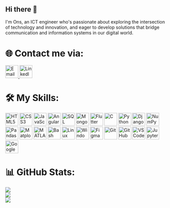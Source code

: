 ## Hi there 👋

I'm Ons, an ICT engineer who's passionate about exploring the intersection of technology and innovation, and eager to develop solutions that bridge communication and information systems in our digital world.

# 🌐 Contact me via:
<a href="mailto:ons.triqui@gmail.com">
    <img src="https://cdn-icons-png.flaticon.com/512/561/561127.png" width="40" height="40" alt="Email" />
</a>

<a href="https://www.linkedin.com/in/ons-triqui-834b91243/">
    <img src="https://cdn.jsdelivr.net/gh/devicons/devicon/icons/linkedin/linkedin-original.svg" width="40" height="40" alt="LinkedIn" />
</a>

# 🛠️ My Skills:

<p align="left">
  <!-- HTML -->
  <img src="https://cdn.jsdelivr.net/gh/devicons/devicon/icons/html5/html5-original.svg" width="40" height="40" alt="HTML5" />
  
  <!-- CSS -->
  <img src="https://cdn.jsdelivr.net/gh/devicons/devicon/icons/css3/css3-original.svg" width="40" height="40" alt="CSS3" />
  
  <!-- JavaScript -->
  <img src="https://cdn.jsdelivr.net/gh/devicons/devicon/icons/javascript/javascript-original.svg" width="40" height="40" alt="JavaScript" />
  
  <!-- Angular -->
  <img src="https://cdn.jsdelivr.net/gh/devicons/devicon/icons/angularjs/angularjs-original.svg" width="40" height="40" alt="Angular" />
    
  <!-- SQL -->
  <img src="https://cdn.jsdelivr.net/gh/devicons/devicon/icons/mysql/mysql-original.svg" width="40" height="40" alt="SQL" />
    
  <!-- MongoDB -->
  <img src="https://cdn.jsdelivr.net/gh/devicons/devicon/icons/mongodb/mongodb-original.svg" width="40" height="40" alt="MongoDB" />
  
  <!-- Flutter -->
  <img src="https://cdn.jsdelivr.net/gh/devicons/devicon/icons/flutter/flutter-original.svg" width="40" height="40" alt="Flutter" />
  
  <!-- C++ -->
  <img src="https://cdn.jsdelivr.net/gh/devicons/devicon/icons/cplusplus/cplusplus-original.svg" width="40" height="40" alt="C" />
  
  <!-- Python -->
  <img src="https://cdn.jsdelivr.net/gh/devicons/devicon/icons/python/python-original.svg" width="40" height="40" alt="Python" />
  
  <!-- Django -->
  <img src="https://cdn.jsdelivr.net/gh/devicons/devicon/icons/django/django-plain.svg" width="40" height="40" alt="Django" />
  
  <!-- NumPy -->
  <img src="https://cdn.jsdelivr.net/gh/devicons/devicon/icons/numpy/numpy-original.svg" width="40" height="40" alt="NumPy" />
  
  <!-- Pandas -->
  <img src="https://cdn.jsdelivr.net/gh/devicons/devicon/icons/pandas/pandas-original.svg" width="40" height="40" alt="Pandas" />
  
  <!-- Matplotlib -->
  <img src="https://upload.wikimedia.org/wikipedia/commons/8/84/Matplotlib_icon.svg" width="40" height="40" alt="Matplotlib" />
  
  <!-- MATLAB -->
  <img src="https://upload.wikimedia.org/wikipedia/commons/2/21/Matlab_Logo.png" width="40" height="40" alt="MATLAB" />
  
  <!-- Bash -->
  <img src="https://cdn.jsdelivr.net/gh/devicons/devicon/icons/bash/bash-original.svg" width="40" height="40" alt="Bash" />
  
  <!-- Linux -->
  <img src="https://cdn.jsdelivr.net/gh/devicons/devicon/icons/linux/linux-original.svg" width="40" height="40" alt="Linux" />
  
  <!-- Windows -->
  <img src="https://cdn.jsdelivr.net/gh/devicons/devicon/icons/windows8/windows8-original.svg" width="40" height="40" alt="Windows" />
  
  <!-- Figma -->
  <img src="https://cdn.jsdelivr.net/gh/devicons/devicon/icons/figma/figma-original.svg" width="40" height="40" alt="Figma" />
  
  <!-- Git -->
  <img src="https://cdn.jsdelivr.net/gh/devicons/devicon/icons/git/git-original.svg" width="40" height="40" alt="Git" />
  
  <!-- GitHub -->
  <img src="https://cdn.jsdelivr.net/gh/devicons/devicon/icons/github/github-original.svg" width="40" height="40" alt="GitHub" />
  
  <!-- VS Code -->
  <img src="https://cdn.jsdelivr.net/gh/devicons/devicon/icons/vscode/vscode-original.svg" width="40" height="40" alt="VS Code" />

  <!-- Jupyter -->
  <img src="https://cdn.jsdelivr.net/gh/devicons/devicon/icons/jupyter/jupyter-original.svg" width="40" height="40" alt="Jupyter" />

  <!-- Google Colab -->
  <img src="https://upload.wikimedia.org/wikipedia/commons/d/d0/Google_Colaboratory_SVG_Logo.svg" width="40" height="40" alt="Google Colab" />
</p>

# 📊 GitHub Stats:
![](https://github-readme-stats.vercel.app/api?username=onstriqui&hide_border=false&include_all_commits=true&count_private=true)<br/>
![](https://github-readme-streak-stats.herokuapp.com/?user=onstriqui&hide_border=false)<br/>
![](https://github-readme-stats.vercel.app/api/top-langs/?username=onstriqui&hide_border=false&include_all_commits=true&count_private=true&layout=compact)
